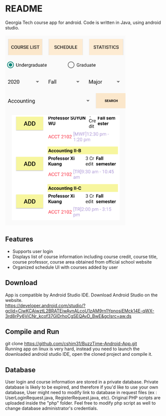 # README
Georgia Tech course app for android. Code is written in Java, using android studio. <br/><br/>
<img src = "app/src/main/res/img/portfolio1.png" alt = "Screenshot of a course management app" style = "max-width:100%;"/> <br/>
## Features
* Supports user login 
* Displays list of course information including course credit, course title, course professor, course area obtained from official school website
* Organized schedule UI with courses added by user 

## Download
App is compatible by Android Studio IDE. Download Android Studio on the website.\
https://developer.android.com/studio/?gclid=CjwKCAjwztL2BRATEiwAvnALcoU1zAM9rn1YpnosiEMck14E-qWX-3rd8rPy6ViCNr_kcof37GlDrhoCgSEQAvD_BwE&gclsrc=aw.ds

## Compile and Run
git clone https://github.com/cshim31/BuzzTime-Android-App.git \
Running app on linux is very hard, instead you need to launch the downloaded android studio IDE, open the cloned project and compile it.  


## Database
User login and course information are stored in a private database. Private database is likely to be expired, and therefore if you'd like to use your own database, User might need to modify link to database in request files (ex : UserLoginRequest.java, RegisterRequest.java, etc).
Original PHP scripts are uploaded inside the "php" folder. Feel free to modify php script as well to change database administrator's credentials.


